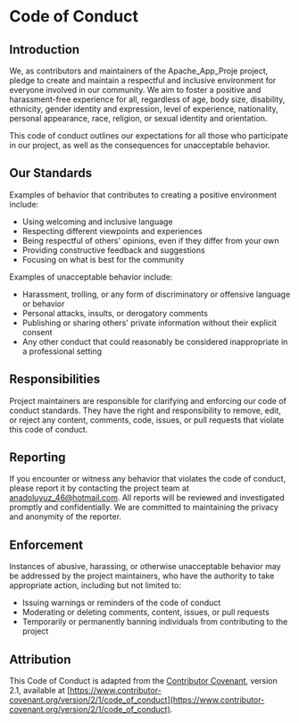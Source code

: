 # Code of Conduct

## Introduction

We, as contributors and maintainers of the Apache_App_Proje project, pledge to create and maintain a respectful and inclusive environment for everyone involved in our community. We aim to foster a positive and harassment-free experience for all, regardless of age, body size, disability, ethnicity, gender identity and expression, level of experience, nationality, personal appearance, race, religion, or sexual identity and orientation.

This code of conduct outlines our expectations for all those who participate in our project, as well as the consequences for unacceptable behavior.

## Our Standards

Examples of behavior that contributes to creating a positive environment include:

- Using welcoming and inclusive language
- Respecting different viewpoints and experiences
- Being respectful of others' opinions, even if they differ from your own
- Providing constructive feedback and suggestions
- Focusing on what is best for the community

Examples of unacceptable behavior include:

- Harassment, trolling, or any form of discriminatory or offensive language or behavior
- Personal attacks, insults, or derogatory comments
- Publishing or sharing others' private information without their explicit consent
- Any other conduct that could reasonably be considered inappropriate in a professional setting

## Responsibilities

Project maintainers are responsible for clarifying and enforcing our code of conduct standards. They have the right and responsibility to remove, edit, or reject any content, comments, code, issues, or pull requests that violate this code of conduct.

## Reporting

If you encounter or witness any behavior that violates the code of conduct, please report it by contacting the project team at anadoluyuz_46@hotmail.com. All reports will be reviewed and investigated promptly and confidentially. We are committed to maintaining the privacy and anonymity of the reporter.

## Enforcement

Instances of abusive, harassing, or otherwise unacceptable behavior may be addressed by the project maintainers, who have the authority to take appropriate action, including but not limited to:

- Issuing warnings or reminders of the code of conduct
- Moderating or deleting comments, content, issues, or pull requests
- Temporarily or permanently banning individuals from contributing to the project

## Attribution

This Code of Conduct is adapted from the [Contributor Covenant](https://www.contributor-covenant.org), version 2.1, available at [https://www.contributor-covenant.org/version/2/1/code_of_conduct](https://www.contributor-covenant.org/version/2/1/code_of_conduct).

